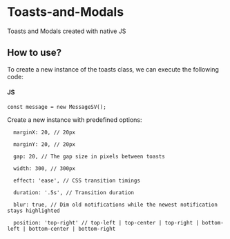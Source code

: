 # Toasts-and-Modals
Toasts and Modals created with native JS

## How to use?
To create a new instance of the toasts class, we can execute the following code:

#### JS

`const message = new MessageSV();`

Create a new instance with predefined options:

      marginX: 20, // 20px

      marginY: 20, // 20px

      gap: 20, // The gap size in pixels between toasts

      width: 300, // 300px

      effect: 'ease', // CSS transition timings

      duration: '.5s', // Transition duration

      blur: true, // Dim old notifications while the newest notification stays highlighted

      position: 'top-right' // top-left | top-center | top-right | bottom-left | bottom-center | bottom-right
    